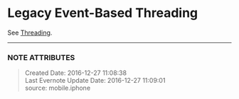# Legacy Event-Based Threading

See
[Threading](evernote:///view/26944639/s226/a0640913-3fba-406d-86cc-205bf1fe0be4/a0640913-3fba-406d-86cc-205bf1fe0be4/).


---
### NOTE ATTRIBUTES
>Created Date: 2016-12-27 11:08:38  
>Last Evernote Update Date: 2016-12-27 11:09:01  
>source: mobile.iphone  
<!--stackedit_data:
eyJoaXN0b3J5IjpbLTg5NDg2NDc4OF19
-->